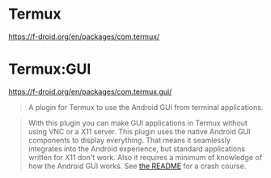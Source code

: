 # Termux
https://f-droid.org/en/packages/com.termux/

# Termux:GUI
https://f-droid.org/en/packages/com.termux.gui/

>A plugin for Termux to use the Android GUI from terminal applications.

>With this plugin you can make GUI applications in Termux without using VNC or a X11 server.
>This plugin uses the native Android GUI components to display everything.
>That means it seamlessly integrates into the Android experience, but standard applications written for X11 don't work.
>Also it requires a minimum of knowledge of how the Android GUI works.
>See [the README](https://github.com/termux/termux-gui/blob/main/README.md) for a crash course.
